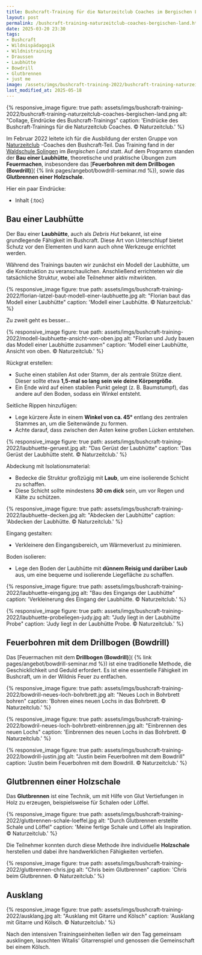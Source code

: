 ```yaml
---
title: Bushcraft-Training für die Naturzeitclub Coaches im Bergischen Land
layout: post
permalink: /bushcraft-training-naturzeitclub-coaches-bergischen-land.html
date: 2025-03-20 23:30
tags:
- Bushcraft
- Wildnispädagogik
- Wildnistraining
- Draussen
- Laubhütte
- Bowdrill
- Glutbrennen
- just me
image: /assets/imgs/bushcraft-training-2022/bushcraft-training-naturzeitclub-coaches-bergischen-land.png
last_modified_at: 2025-05-18
---
```

{% responsive_image figure: true
path: assets/imgs/bushcraft-training-2022/bushcraft-training-naturzeitclub-coaches-bergischen-land.png
alt: "Collage, Eindrücke des Bushcraft-Trainings"
caption: 'Eindrücke des Bushcraft-Trainings für die Naturzeitclub Coaches. © Naturzeitclub.' %}

Im Februar 2022 leitete ich für die Ausbildung der ersten Gruppe von [Naturzeitclub](https://naturzeit.club)
-Coaches den Bushcraft-Teil.
Das Training fand in der [Waldschule Solingen](https://waldschule-solingen.de/) 
im *Bergischen Land* statt.
Auf dem Programm standen der **Bau einer Laubhütte**,
theoretische und praktische Übungen zum **Feuermachen**,
insbesondere das [**Feuerbohren mit dem Drillbogen (Bowdrill)**](
{% link pages/angebot/bowdrill-seminar.md %}), 
sowie das **Glutbrennen einer Holzschale**.
<!--break-->
Hier ein paar Eindrücke:
- Inhalt
{:toc}

## Bau einer Laubhütte

Der Bau einer **Laubhütte**, auch als *Debris Hut* bekannt, 
ist eine grundlegende Fähigkeit im Bushcraft. 
Diese Art von Unterschlupf bietet Schutz vor den Elementen 
und kann auch ohne Werkzeuge errichtet werden.

Während des Trainings bauten wir zunächst ein Modell der Laubhütte, 
um die Konstruktion zu veranschaulichen.
Anschließend errichteten wir die tatsächliche Struktur, 
wobei alle Teilnehmer aktiv mitwirkten.

{% responsive_image figure: true
path: assets/imgs/bushcraft-training-2022/florian-latzel-baut-modell-einer-laubhuette.jpg
alt: "Florian baut das Modell einer Laubhütte"
caption: 'Modell einer Laubhütte. © Naturzeitclub.' %}

Zu zweit geht es besser...

{% responsive_image figure: true
path: assets/imgs/bushcraft-training-2022/modell-laubhuette-ansicht-von-oben.jpg
alt: "Florian und Judy bauen das Modell einer Laubhütte zusammen"
caption: 'Modell einer Laubhütte, Ansicht von oben. © Naturzeitclub.' %}

Rückgrat erstellen:
- Suche einen stabilen Ast oder Stamm, der als zentrale Stütze dient. Dieser sollte etwa **1,5-mal so lang sein wie deine Körpergröße**.
- Ein Ende wird auf einen stabilen Punkt gelegt (z. B. Baumstumpf), das andere auf den Boden, sodass ein Winkel entsteht.

Seitliche Rippen hinzufügen:
- Lege kürzere Äste in einem **Winkel von ca. 45°** entlang des zentralen Stammes an, um die Seitenwände zu formen.
- Achte darauf, dass zwischen den Ästen keine großen Lücken entstehen.

{% responsive_image figure: true
path: assets/imgs/bushcraft-training-2022/laubhuette-geruest.jpg
alt: "Das Gerüst der Laubhütte"
caption: 'Das Gerüst der Laubhütte steht. © Naturzeitclub.' %}

Abdeckung mit Isolationsmaterial:
- Bedecke die Struktur großzügig mit **Laub**, um eine isolierende Schicht zu schaffen.
- Diese Schicht sollte mindestens **30 cm dick** sein, um vor Regen und Kälte zu schützen.

{% responsive_image figure: true
path: assets/imgs/bushcraft-training-2022/laubhuette-decken.jpg
alt: "Abdecken der Laubhütte"
caption: 'Abdecken der Laubhütte. © Naturzeitclub.' %}

Eingang gestalten:
- Verkleinere den Eingangsbereich, um Wärmeverlust zu minimieren.

Boden isolieren:
- Lege den Boden der Laubhütte mit **dünnem Reisig und darüber Laub** aus, um eine bequeme und isolierende Liegefläche zu schaffen.

{% responsive_image figure: true
path: assets/imgs/bushcraft-training-2022/laubhuette-eingang.jpg
alt: "Bau des Eingangs der Laubhütte"
caption: 'Verkleinerung des Eingang der Laubhütte. © Naturzeitclub.' %}

{% responsive_image figure: true
path: assets/imgs/bushcraft-training-2022/laubhuette-probeliegen-judy.jpg
alt: "Judy liegt in der Laubhütte Probe"
caption: 'Judy liegt in der Laubhütte Probe. © Naturzeitclub.' %}

## Feuerbohren mit dem Drillbogen (Bowdrill)

Das [Feuermachen mit dem **Drillbogen (Bowdrill)**](
{% link pages/angebot/bowdrill-seminar.md %}) 
ist eine traditionelle Methode, die Geschicklichkeit und Geduld erfordert.
Es ist eine essentielle Fähigkeit im Bushcraft, um in der Wildnis Feuer zu entfachen.

{% responsive_image figure: true
path: assets/imgs/bushcraft-training-2022/bowdrill-neues-loch-bohrbrett.jpg
alt: "Neues Loch in Bohrbrett bohren"
caption: 'Bohren eines neuen Lochs in das Bohrbrett. © Naturzeitclub.' %}

{% responsive_image figure: true
path: assets/imgs/bushcraft-training-2022/bowdril-neues-loch-bohrbrett-einbrennen.jpg
alt: "Einbrennen des neuen Lochs"
caption: 'Einbrennen des neuen Lochs in das Bohrbrett. © Naturzeitclub.' %}

{% responsive_image figure: true
path: assets/imgs/bushcraft-training-2022/bowdrill-justin.jpg
alt: "Justin beim Feuerbohren mit dem Bowdrill"
caption: 'Justin beim Feuerbohren mit dem Bowdrill. © Naturzeitclub.' %}

## Glutbrennen einer Holzschale

Das **Glutbrennen** ist eine Technik, um mit Hilfe von Glut Vertiefungen in Holz zu erzeugen, beispielsweise für Schalen oder Löffel.

{% responsive_image figure: true
path: assets/imgs/bushcraft-training-2022/glutbrennen-schale-loeffel.jpg
alt: "Durch Glutbrennen erstellte Schale und Löffel"
caption: 'Meine fertige Schale und Löffel als Inspiration. © Naturzeitclub.' %}

Die Teilnehmer konnten durch diese Methode ihre individuelle **Holzschale** herstellen
und dabei ihre handwerklichen Fähigkeiten vertiefen.

{% responsive_image figure: true
path: assets/imgs/bushcraft-training-2022/glutbrennen-chris.jpg
alt: "Chris beim Glutbrennen"
caption: 'Chris beim Glutbrennen. © Naturzeitclub.' %}

## Ausklang

{% responsive_image figure: true
path: assets/imgs/bushcraft-training-2022/ausklang.jpg
alt: "Ausklang mit Gitarre und Kölsch"
caption: 'Ausklang mit Gitarre und Kölsch. © Naturzeitclub.' %}

Nach den intensiven Trainingseinheiten ließen wir den Tag gemeinsam ausklingen,
lauschten Witalis' Gitarrenspiel und genossen die Gemeinschaft bei einem Kölsch.
